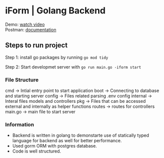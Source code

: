 # iForm | Golang Backend

Demo: [watch video](https://youtu.be/TsRTjGAMUrM) <br />
Postman: [documentation](https://rathoddeepak.github.io/iform](https://documenter.getpostman.com/view/5023754/2sA3Qza8Pe))


## Steps to run project

Step 1: install go packages by running `go mod tidy`

Step 2: Start developmet server with `go run main.go -iform start`

### File Structure

 cmd -> Intial entry point to start application
 boot -> Connecting to database and starting server
 config -> Files related parsing .env config
 internal -> Interal files models and controllers
 pkg -> Files that can be accessed external and internally as helper functions
 routes -> routes for controllers
 main.go -> main file to start server

### Information

- Backend is written in golang to demonstarte use of statically 
  typed language for backend as well for better performance.
- Used gorm ORM with postgres database.
- Code is well structured.
